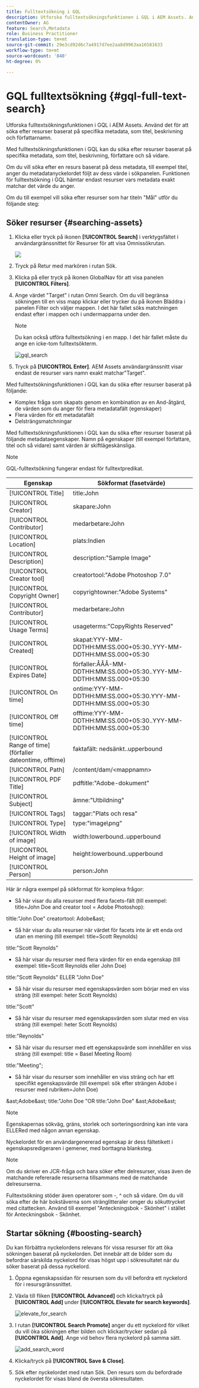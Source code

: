 ```yaml
---
title: Fulltextsökning i GQL
description: Utforska fulltextsökningsfunktionen i GQL i AEM Assets. Använd det för att söka efter resurser baserat på specifika metadata, som titel, beskrivning och författarnamn.
contentOwner: AG
feature: Search,Metadata
role: Business Practitioner
translation-type: tm+mt
source-git-commit: 29e3cd92d6c7a4917d7ee2aa8d9963aa16581633
workflow-type: tm+mt
source-wordcount: '840'
ht-degree: 0%

---
```



# GQL fulltextsökning {#gql-full-text-search}

Utforska fulltextsökningsfunktionen i GQL i AEM Assets. Använd det för att söka efter resurser baserat på specifika metadata, som titel, beskrivning och författarnamn.

Med fulltextsökningsfunktionen i GQL kan du söka efter resurser baserat på specifika metadata, som titel, beskrivning, författare och så vidare.

Om du vill söka efter en resurs baserat på dess metadata, till exempel titel, anger du metadatanyckelordet följt av dess värde i sökpanelen. Funktionen för fulltextsökning i GQL hämtar endast resurser vars metadata exakt matchar det värde du anger.

Om du till exempel vill söka efter resurser som har titeln &quot;Mål&quot; utför du följande steg:

## Söker resurser {#searching-assets}

1. Klicka eller tryck på ikonen **[!UICONTROL Search]** i verktygsfältet i användargränssnittet för Resurser för att visa Omnissökrutan.

   ![](assets/do-not-localize/chlimage_1.png)

1. Tryck på Retur med markören i rutan Sök.
1. Klicka på eller tryck på ikonen GlobalNav för att visa panelen **[!UICONTROL Filters]**.
1. Ange värdet &quot;Target&quot; i rutan Omni Search. Om du vill begränsa sökningen till en viss mapp klickar eller trycker du på ikonen Bläddra i panelen Filter och väljer mappen. I det här fallet söks matchningen endast efter i mappen och i undermapparna under den.

   >[!NOTE]
   >
   >Du kan också utföra fulltextsökning i en mapp. I det här fallet måste du ange en icke-tom fulltextsökterm.

   ![gql_search](assets/gql_search.png)

1. Tryck på **[!UICONTROL Enter]**. AEM Assets användargränssnitt visar endast de resurser vars namn exakt matchar&quot;Target&quot;.

Med fulltextsökningsfunktionen i GQL kan du söka efter resurser baserat på följande:

* Komplex fråga som skapats genom en kombination av en And-åtgärd, de värden som du anger för flera metadatafält (egenskaper)
* Flera värden för ett metadatafält
* Delsträngsmatchningar

Med fulltextsökningsfunktionen i GQL kan du söka efter resurser baserat på följande metadataegenskaper. Namn på egenskaper (till exempel författare, titel och så vidare) samt värden är skiftlägeskänsliga.

>[!NOTE]
>
>GQL-fulltextsökning fungerar endast för fulltextpredikat.

| Egenskap | Sökformat (fasetvärde) |
|---|---|
| [!UICONTROL Title] | title:John |
| [!UICONTROL Creator] | skapare:John |
| [!UICONTROL Contributor] | medarbetare:John |
| [!UICONTROL Location] | plats:Indien |
| [!UICONTROL Description] | description:&quot;Sample Image&quot; |
| [!UICONTROL Creator tool] | creatortool:&quot;Adobe Photoshop 7.0&quot; |
| [!UICONTROL Copyright Owner] | copyrightowner:&quot;Adobe Systems&quot; |
| [!UICONTROL Contributor] | medarbetare:John |
| [!UICONTROL Usage Terms] | usageterms:&quot;CopyRights Reserved&quot; |
| [!UICONTROL Created] | skapat:YYY-MM-DDTHH:MM:SS.000+05:30..YYY-MM-DDTHH:MM:SS.000+05:30 |
| [!UICONTROL Expires Date] | förfaller:ÅÅÅ-MM-DDTHH:MM:SS.000+05:30..YYY-MM-DDTHH:MM:SS.000+05:30 |
| [!UICONTROL On time] | ontime:YYY-MM-DDTHH:MM:SS.000+05:30.YYY-MM-DDTHH:MM:SS.000+05:30 |
| [!UICONTROL Off time] | offtime:YYY-MM-DDTHH:MM:SS.000+05:30..YYY-MM-DDTHH:MM:SS.000+05:30 |
| [!UICONTROL Range of time] (förfaller dateontime, offtime) | faktafält: nedsänkt..upperbound |
| [!UICONTROL Path] | /content/dam/&lt;mappnamn> |
| [!UICONTROL PDF Title] | pdftitle:&quot;Adobe-dokument&quot; |
| [!UICONTROL Subject] | ämne:&quot;Utbildning&quot; |
| [!UICONTROL Tags] | taggar:&quot;Plats och resa&quot; |
| [!UICONTROL Type] | type:&quot;image\png&quot; |
| [!UICONTROL Width of image] | width:lowerbound..upperbound |
| [!UICONTROL Height of image] | height:lowerbound..upperbound |
| [!UICONTROL Person] | person:John |

Här är några exempel på sökformat för komplexa frågor:

* Så här visar du alla resurser med flera facets-fält (till exempel: title=John Doe and creator tool = Adobe Photoshop):

tiltle:&quot;John Doe&quot; creatortool: Adobe&amp;ast;

* Så här visar du alla resurser när värdet för facets inte är ett enda ord utan en mening (till exempel: title=Scott Reynolds)

title:&quot;Scott Reynolds&quot;

* Så här visar du resurser med flera värden för en enda egenskap (till exempel: title=Scott Reynolds eller John Doe)

title:&quot;Scott Reynolds&quot; ELLER &quot;John Doe&quot;

* Så här visar du resurser med egenskapsvärden som börjar med en viss sträng (till exempel: heter Scott Reynolds)

title:&quot;Scott&quot;

* Så här visar du resurser med egenskapsvärden som slutar med en viss sträng (till exempel: heter Scott Reynolds)

title:&quot;Reynolds&quot;

* Så här visar du resurser med ett egenskapsvärde som innehåller en viss sträng (till exempel: title = Basel Meeting Room)

title:&quot;Meeting&quot;;

* Så här visar du resurser som innehåller en viss sträng och har ett specifikt egenskapsvärde (till exempel: sök efter strängen Adobe i resurser med rubriken=John Doe)

&amp;ast;Adobe&amp;ast; title:&quot;John Doe &quot;OR title:&quot;John Doe&quot; &amp;ast;Adobe&amp;ast;

>[!NOTE]
>
>Egenskapernas sökväg, gräns, storlek och sorteringsordning kan inte vara ELLERed med någon annan egenskap.
>
>Nyckelordet för en användargenererad egenskap är dess fältetikett i egenskapsredigeraren i gemener, med borttagna blanksteg.


>[!NOTE]
>
>Om du skriver en JCR-fråga och bara söker efter delresurser, visas även de matchande refererade resurserna tillsammans med de matchande delresurserna.

Fulltextsökning stöder även operatorer som -, ^ och så vidare. Om du vill söka efter de här bokstäverna som stränglitteraler omger du sökuttrycket med citattecken. Använd till exempel &quot;Anteckningsbok - Skönhet&quot; i stället för Anteckningsbok - Skönhet.

## Startar sökning {#boosting-search}

Du kan förbättra nyckelordens relevans för vissa resurser för att öka sökningen baserat på nyckelorden. Det innebär att de bilder som du befordrar särskilda nyckelord för visas högst upp i sökresultatet när du söker baserat på dessa nyckelord.

1. Öppna egenskapssidan för resursen som du vill befordra ett nyckelord för i resursgränssnittet.
1. Växla till fliken **[!UICONTROL Advanced]** och klicka/tryck på **[!UICONTROL Add]** under **[!UICONTROL Elevate for search keywords]**.

   ![elevate_for_search](assets/elevate_for_search.png)

1. I rutan **[!UICONTROL Search Promote]** anger du ett nyckelord för vilket du vill öka sökningen efter bilden och klickar/trycker sedan på **[!UICONTROL Add]**. Ange vid behov flera nyckelord på samma sätt.

   ![add_search_word](assets/add_search_word.png)

1. Klicka/tryck på **[!UICONTROL Save & Close]**.
1. Sök efter nyckelordet med rutan Sök. Den resurs som du befordrade nyckelordet för visas bland de översta sökresultaten.
